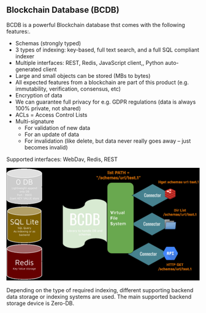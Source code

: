 ## Blockchain Database (BCDB)

BCDB is a powerful Blockchain database thst comes with the following features:.

- Schemas (strongly typed)
- 3 types of indexing: key-based, full text search, and a full SQL compliant indexer
- Multiple interfaces: REST, Redis, JavaScript client,, Python auto-generated client
- Large and small objects can be stored (MBs to bytes)
- All expected features from a blockchain are part of this product (e.g. immutability, verification, consensus, etc)
- Encryption of data
- We can guarantee full privacy for e.g. GDPR regulations (data is always 100% private, not shared)
- ACLs = Access Control Lists
- Multi-signature
    - For validation of new data
    - For an update of data
    - For invalidation (like delete, but data never really goes away – just becomes invalid)

Supported interfaces: WebDav, Redis, REST 

![alt_text](img/bcdb_flow.jpg)


Depending on the type of required indexing, different supporting backend data storage or indexing systems are used. The main supported backend storage device is Zero-DB. 
